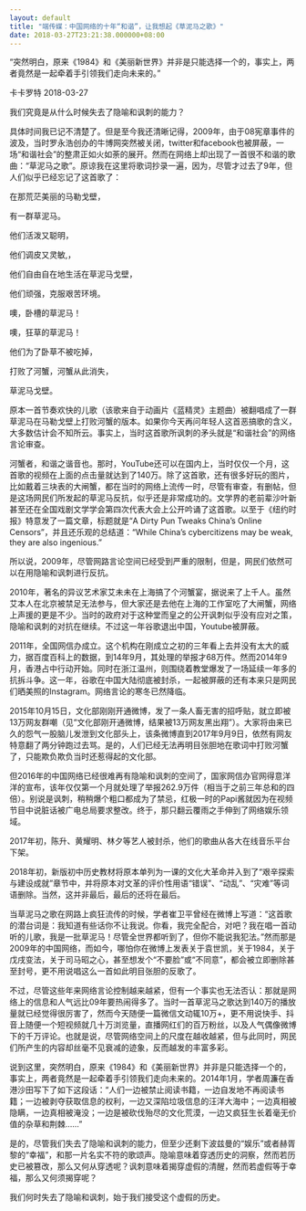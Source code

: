 ```yaml
---
layout: default
title: "端传媒：中国网络的十年“和谐”，让我想起《草泥马之歌》"
date: 2018-03-27T23:21:38.000000+08:00
---
```


“突然明白，原来《1984》和《美丽新世界》并非是只能选择一个的，事实上，两者竟然是一起牵着手引领我们走向未来的。”

卡卡罗特 2018-03-27

我们究竟是从什么时候失去了隐喻和讽刺的能力？

具体时间我已记不清楚了。但是至今我还清晰记得，2009年，由于08宪章事件的波及，当时罗永浩创办的牛博网突然被关闭，twitter和facebook也被屏蔽，一场“和谐社会”的整肃正如火如荼的展开。然而在网络上却出现了一首很不和谐的歌曲：“草泥马之歌”。原谅我在这里将歌词抄录一遍，因为，尽管才过去了9年，但人们似乎已经忘记了这首歌了：

在那荒茫美丽的马勒戈壁，

有一群草泥马。

他们活泼又聪明，

他们调皮又灵敏,，

他们自由自在地生活在草泥马戈壁，

他们顽强，克服艰苦环境。

噢，卧槽的草泥马！

噢，狂草的草泥马！

他们为了卧草不被吃掉，

打败了河蟹，河蟹从此消失，

草泥马戈壁。

原本一首节奏欢快的儿歌（该歌来自于动画片《蓝精灵》主题曲）被翻唱成了一群草泥马在马勒戈壁上打败河蟹的版本。如果你今天再问年轻人这首恶搞歌的含义，大多数估计会不知所云。事实上，当时这首歌所讽刺的矛头就是“和谐社会”的网络言论审查。

河蟹者，和谐之谐音也。那时，YouTube还可以在国内上，当时仅仅一个月，这首歌的视频在上面的点击量就达到了140万。除了这首歌，还有很多好玩的图片，比如戴着三块表的大闸蟹，都在当时的网络上流传一时，尽管有审查，有删帖，但是这场网民们所发起的草泥马反抗，似乎还是非常成功的。文学界的老前辈沙叶新甚至还在全国戏剧文学学会第四次代表大会上公开吟诵了这首歌。以至于《纽约时报》特意发了一篇文章，标题就是“A Dirty Pun Tweaks China’s Online Censors”，并且还乐观的总结道：“While China’s cybercitizens may be weak, they are also ingenious.”

所以说，2009年，尽管网路言论空间已经受到严重的限制，但是，网民们依然可以在用隐喻和讽刺进行反抗。

2010年，著名的异议艺术家艾未未在上海搞了个河蟹宴，据说来了上千人。虽然艾本人在北京被禁足无法参与，但大家还是去他在上海的工作室吃了大闸蟹，网络上声援的更是不少。当时的政府对于这种堂而皇之的公开讽刺似乎没有应对之策，隐喻和讽刺的对抗在继续。不过这一年谷歌退出中国，Youtube被屏蔽。

2011年，全国网信办成立。这个机构在刚成立之初的三年看上去并没有太大的威力，据百度百科上的数据，到14年9月，其处理的举报才68万件。然而2014年9月，香港占中行动开始。同时在浙江温州，则围绕着教堂爆发了一场延续一年多的抗拆斗争。这一年，谷歌在中国大陆彻底被封杀，一起被屏蔽的还有本来只是网民们晒美照的Instagram。网络言论的寒冬已然降临。

2015年10月15日，文化部刚刚开通微博，发了一条人畜无害的招呼贴，就立即被13万网友群嘲（见“文化部刚开通微博，结果被13万网友黑出翔”）。大家将由来已久的怨气一股脑儿发泄到文化部头上，该条微博直到2017年9月9日，依然有网友特意翻了两分钟跑过去骂。是的，人们已经无法再明目张胆地在歌词中打败河蟹了，只能欺负欺负当时还惹得起的文化部。

但2016年的中国网络已经很难再有隐喻和讽刺的空间了，国家网信办官网得意洋洋的宣布，该年仅仅第一个月就处理了举报262.9万件（相当于之前三年总和的四倍）。别说是讽刺，稍稍爆个粗口都成为了禁忌，红极一时的Papi酱就因为在视频节目中说脏话被广电总局要求整改。终于，那只翻云覆雨之手伸到了网络娱乐领域。

2017年初，陈升、黄耀明、林夕等艺人被封杀，他们的歌曲从各大在线音乐平台下架。

2018年初，新版初中历史教材将原本单列为一课的文化大革命并入到了“艰辛探索与建设成就”章节中，并将原本对文革的评价性用语“错误”、“动乱”、“灾难”等词语删除。当然，这并非最后，最后的还将在最后。

当草泥马之歌在网路上疯狂流传的时候，学者崔卫平曾经在微博上写道：“这首歌的潜台词是：我知道有些话你不让我说。你看，我完全配合，对吧？我在唱一首动听的儿歌，我是一批草泥马！尽管全世界都听到了，但你不能说我犯法。”然而那是2009年的中国网络，而如今，哪怕你在微博上发表关于袁世凯，关于1984，关于戊戌变法，关于司马昭之心，甚至想发个“不要脸”或“不同意”，都会被立即删除甚至封号，更不用说唱这么一首如此明目张胆的反歌了。

不过，尽管这些年来网络言论控制越来越紧，但有一个事实也无法否认：那就是网络上的信息和人气远比09年要热闹得多了。当时一首草泥马之歌达到140万的播放量就已经觉得很厉害了，然而今天随便一篇微信文动辄10万+，更不用说快手、抖音上随便一个短视频就几十万浏览量，直播网红们的百万粉丝，以及人气偶像微博下的千万评论。也就是说，尽管网络空间上的尺度在越收越紧，但与此同时，网民们所产生的内容却丝毫不见衰减的迹象，反而越发的丰富多彩。

说到这里，突然明白，原来《1984》和《美丽新世界》并非是只能选择一个的，事实上，两者竟然是一起牵着手引领我们走向未来的。2014年1月，学者周濂在香港沙田写下了如下这段话：“人们一边被禁止阅读书籍，一边自发地不再阅读书籍；一边被剥夺获取信息的权利，一边又深陷垃圾信息的汪洋大海中；一边真相被隐瞒，一边真相被淹没；一边是被砍伐殆尽的文化荒漠，一边又疯狂生长着毫无价值的杂草和荆棘……”

是的，尽管我们失去了隐喻和讽刺的能力，但至少还剩下波兹曼的“娱乐”或者赫胥黎的“幸福”，和那一片名实不符的歌颂声。隐喻意味着穿透历史的洞察，然而若历史已被篡改，那么又何从穿透呢？讽刺意味着揭穿虚假的清醒，然而若虚假等于幸福，那么又何须揭穿呢？

我们何时失去了隐喻和讽刺，始于我们接受这个虚假的历史。

